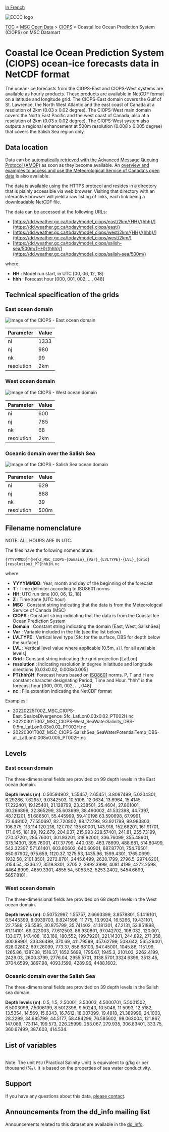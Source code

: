 [In French](readme_ciops-datamart_fr.md)

![ECCC logo](../../img_eccc-logo.png)

[TOC](../../readme_en.md) > [MSC Open Data](../readme_en.md) > [CIOPS](readme_ciops_en.md) > Coastal Ice Ocean Prediction System (CIOPS) on MSC Datamart 

# Coastal Ice Ocean Prediction System (CIOPS) ocean-ice forecasts data in NetCDF format

The ocean-ice forecasts from the CIOPS-East and CIOPS-West systems are available as hourly products. These products are available in NetCDF format on a latitude and longitude grid. The CIOPS-East domain covers the Gulf of St. Lawrence, the North West Atlantic and the east coast of Canada at a resolution of 2km (0.03 x 0.02 degree). The CIOPS-West main domain covers the North East Pacific and the west coast of Canada, also at a resolution of 2km (0.03 x 0.02 degree). The CIOPS-West system also outputs a regional enhancement at 500m resolution (0.008 x 0.005 degree) that covers the Salish Sea region only.

## Data location 

Data can be [automatically retrieved with the Advanced Message Queuing Protocol (AMQP)](../../msc-datamart/amqp_en.md) as soon as they become available. An [overview and examples to access and use the Meteorological Service of Canada's open data](../../usage/readme_en.md) is also available.

The data is available using the HTTPS protocol and resides in a directory that is plainly accessible via web browser. Visiting that directory with an interactive browser will yield a raw listing of links, each link being a downloadable NetCDF file.

The data can be accessed at the following URLs: 

* [https://dd.weather.gc.ca/today/model_ciops/east/2km/{HH}/{hhh}/](https://dd.weather.gc.ca/today/model_ciops/east/)
* [https://dd.weather.gc.ca/today/model_ciops/west/2km/{HH}/{hhh}/](https://dd.weather.gc.ca/today/model_ciops/west/2km/)
* [https://dd.weather.gc.ca/today/model_ciops/salish-sea/500m/{HH}/{hhh}/](https://dd.weather.gc.ca/today/model_ciops/salish-sea/500m/)                  

where:

* __HH__ : Model run start, in UTC [00, 06, 12, 18]
* __hhh__ : Forecast hour [000, 001, 002, ..., 048] 

## Technical specification of the grids

### East ocean domain

![Image of the CIOPS - East ocean domain](https://collaboration.cmc.ec.gc.ca/cmc/cmos/public_doc/msc-data/nwp_ciops/grille_ciops-east.png)

| Parameter | Value |
| ------ | ------ |
| ni | 1333 |
| nj | 980 |
| nk | 99 |
| resolution | 2km |

### West ocean domain

![Image of the CIOPS - West ocean domain](https://collaboration.cmc.ec.gc.ca/cmc/cmos/public_doc/msc-data/nwp_ciops/grille_ciops-west.png)

| Parameter | Value |
| ------ | ------ |
| ni | 600 |
| nj | 785 |
| nk | 68 |
| resolution | 2km |

### Oceanic domain over the Salish Sea

![Image of the CIOPS - Salish Sea ocean domain](https://collaboration.cmc.ec.gc.ca/cmc/cmos/public_doc/msc-data/nwp_ciops/grille_ciops-salishsea.png)

| Parameter | Value |
| ------ | ------ |
| ni | 629 |
| nj | 888 |
| nk | 39 |
| resolution | 500m |

## Filename nomenclature

NOTE: ALL HOURS ARE IN UTC.

The files have the following nomenclature: 

`{YYYYMMDD}T{HH}Z_MSC_CIOPS-{Domain}_{Var}_{LVLTYPE}-{LVL}_{Grid}{resolution}_PT{hhh}H.nc`

where:

* __YYYYMMDD__: Year, month and day of the beginning of the forecast
* __T__ : Time delimiter according to ISO8601 norms
* __HH__: UTC run time [00, 06, 12, 18]
* __Z__ : Time zone (UTC hour)
* __MSC__ : Constant string indicating that the data is from the Meteorologcal Service of Canada (MSC)
* __CIOPS__ : Constant string indicating that the data is from the Coastal Ice Ocean Prediction System
* __Domain__ : Constant string indicating the domain [East, West, SalishSea]
* __Var__ : Variable included in the file (see the list below)
* __LVLTYPE__ : Vertical level type [Sfc for the surface, DBS for depth below the surface]
* __LVL__ : Vertical level value where applicable [0.5m, `all` for all available levels]
* __Grid__ : Constant string indicating the grid projection [LatLon]
* __resolution__ : Indicating resolution in degree in latitude and longitude directions [0.03x0.02, 0.008x0.005] 
* __PT{hhh}H__: Forecast hours based on [ISO8601](https://en.wikipedia.org/wiki/ISO_8601) norms. P, T and H are constant character designating Period, Time and Hour. "hhh" is the forecast hour [000, 001, 002, ..., 048]
* __nc__ : File extention indicating the NetCDF format

Examples:

* 20220225T00Z_MSC_CIOPS-East_SeaIceDivergence_Sfc_LatLon0.03x0.02_PT002H.nc
* 20220301T00Z_MSC_CIOPS-West_SeaWaterSalinity_DBS-0.5m_LatLon0.03x0.02_PT002H.nc
* 20220301T00Z_MSC_CIOPS-SalishSea_SeaWaterPotentialTemp_DBS-all_LatLon0.008x0.005_PT002H.nc

## Levels

### East ocean domain

The three-dimensional fields are provided on 99 depth levels in the East ocean domain.

__Depth levels (m)__: 0.50594902, 1.55457, 2.65451, 3.8087499, 5.0204301, 6.29286, 7.62957, 9.0342503, 10.5108, 12.0634, 13.6964, 15.4145, 17.222401, 19.125401, 21.128799, 23.238501, 25.4604, 27.801001, 30.266899, 32.865299, 35.603699, 38.490002, 41.532398, 44.7397, 48.121201, 51.686501, 55.445999, 59.410198 63.590698, 67.9991, 72.648102, 77.550697, 82.720802, 88.172798, 93.921799, 99.983803, 106.375, 113.114 120.218, 127.707, 135.60001, 143.918, 152.68201, 161.91701, 171.645, 181.89, 192.679, 204.037, 215.993 228.57401, 241.81, 255.73199, 270.37201, 285.76001, 301.93201, 318.92001, 336.76099, 355.48901, 375.14301, 395.76001, 417.37799, 440.039, 463.78699, 488.681, 514.80499, 542.32397, 571.61401, 603.60602, 640.60901, 687.87701, 754.76501, 850.67902, 975.659, 1120.37, 1275.53, 1435.96, 1599.4301, 1765.0699, 1932.58, 2101.8501, 2272.8701, 2445.6499, 2620.1799, 2796.5, 2974.6201, 3154.54, 3336.27, 3519.8301, 3705.2, 3892.3999, 4081.4199, 4272.2598, 4464.8999, 4659.3301, 4855.54, 5053.52, 5253.2402, 5454.6699, 5657.8101.

### West ocean domain

The three-dimensional fields are provided on 68 depth levels in the West ocean domain.

__Depth levels (m)__: 0.50752997, 1.55757, 2.6693399, 3.8578801, 5.1419101, 6.5445399, 8.0939703, 9.8241596, 11.775, 13.9924, 16.5266, 19.431101, 22.7589, 26.5595, 30.875799, 35.741402, 41.181301, 47.2131, 53.851898, 61.114101, 69.023003, 77.612503, 86.930801, 97.042702, 108.032, 120.001, 133.077, 147.408, 163.166, 180.552, 199.79201, 221.14301, 244.892, 271.358, 300.88901, 333.86499, 370.69, 411.79599, 457.62799, 508.642, 565.29401, 628.02802, 697.26099, 773.37, 856.68103, 947.45001, 1045.86, 1151.99, 1265.86, 1387.38, 1516.37, 1652.5699, 1795.67, 1945.3, 2101.03, 2262.4199, 2429.03, 2600.3799, 2776.04, 2955.5701, 3138.5701,3324.6399, 3513.45, 3704.6599, 3897.98, 4093.1599, 4289.96, 4488.1602.

### Oceanic domain over the Salish Sea

The three-dimensional fields are provided on 39 depth levels in the Salish sea domain.

__Depth levels (m)__: 0.5, 1.5, 2.50001, 3.50003, 4.5000701, 5.5001502, 6.5003099, 7.5006199, 8.5012398, 9.50243, 10.5048, 11.5093, 12.5182, 13.5354, 14.569, 15.6343, 16.7612, 18.007099, 19.4818, 21.389999, 24.1003, 28.2299, 34.685799, 44.5177, 58.484299, 76.585602, 98.063004, 121.867, 147.089, 173.114, 199.573, 226.25999, 253.067, 279.935, 306.83401, 333.75, 360.67499, 387.603, 414.534.

## List of variables 

<table id="csv-table" class="display"></table>

<link href="https://cdn.jsdelivr.net/npm/simple-datatables@latest/dist/style.css" rel="stylesheet" type="text/css">
<script src="https://cdn.jsdelivr.net/npm/simple-datatables@latest"></script>
<script src="../../../js/variables_datatable.js" type="text/javascript"></script>
<script>
  loadTable("csv-table", "../../../assets/csv/CIOPS_Variables-List_en.csv");
</script>

Note: The unit `PSU` (Practical Salinity Unit) is equivalent to g/kg or per thousand (‰). It is based on the properties of sea water conductivity.

## Support

If you have any questions about this data, [please contact](https://weather.gc.ca/mainmenu/contact_us_e.html).

## Announcements from the dd_info mailing list

Announcements related to this dataset are available in the [dd_info](https://comm.collab.science.gc.ca/mailman3/postorius/lists/dd_info/).

